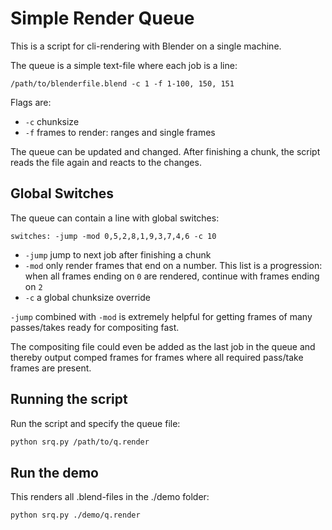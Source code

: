 # Simple Render Queue

This is a script for cli-rendering with Blender on a single machine.

The queue is a simple text-file where each job is a line:

`/path/to/blenderfile.blend -c 1 -f 1-100, 150, 151`

Flags are:

- `-c` chunksize
- `-f` frames to render: ranges and single frames

The queue can be updated and changed.
After finishing a chunk, the script reads the file again and reacts to the changes.

## Global Switches

The queue can contain a line with global switches:

`switches: -jump -mod 0,5,2,8,1,9,3,7,4,6 -c 10`

- `-jump` jump to next job after finishing a chunk
- `-mod` only render frames that end on a number. This list is a progression: when all frames ending on `0` are rendered, continue with
  frames ending on `2`
- `-c` a global chunksize override

`-jump` combined with `-mod` is extremely helpful for getting frames of many passes/takes ready for compositing fast.

The compositing file could even be added as the last job in the queue and thereby output comped frames
for frames where all required pass/take frames are present.

## Running the script

Run the script and specify the queue file:

```sh
python srq.py /path/to/q.render
```

## Run the demo

This renders all .blend-files in the ./demo folder:

```sh
python srq.py ./demo/q.render
```
